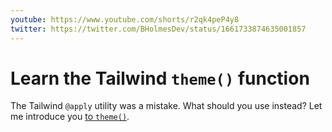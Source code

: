 ```yaml
---
youtube: https://www.youtube.com/shorts/r2qk4peP4y8
twitter: https://twitter.com/BHolmesDev/status/1661733874635001857
---
```


# Learn the Tailwind `theme()` function

The Tailwind `@apply` utility was a mistake. What should you use instead? Let me introduce you [to `theme()`](https://tailwindcss.com/docs/functions-and-directives#theme).
